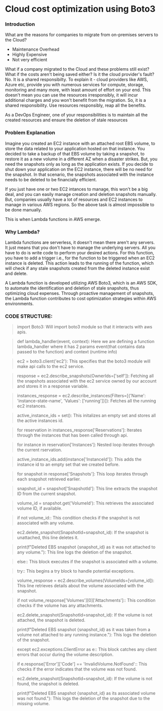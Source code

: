 # Cloud cost optimization using Boto3

### Introduction

What are the reasons for companies to migrate from on-premises servers to the Cloud? 
- Maintenance Overhead
- Highly Expensive
- Not very efficient

What if a company migrated to the Cloud and these problems still exist? What if the costs aren't being saved either?
Is it the cloud provider's fault? No. It is a shared responsibilty.
To explain it - cloud providers like AWS, Azure etc, provide you with numerous services for compute, storage, monitoring and many more, with least amount of effort on your end. This doesn't mean you can use the resources irresponsibly, it will incur additional charges and you won't benefit from the migration. So, it is a shared responsibility. Use resources responsibly, reap all the benefits.

As a DevOps Engineer, one of your responsibilities is to maintain all the created resources and ensure the deletion of stale resources

### Problem Explanation

Imagine you created an EC2 instance with an attached root EBS volume, to store the data related to your application hosted on that instance. You decided to take a backup of that EBS volume by taking a snapshot, to restore it as a new volume in a different AZ when a disaster strikes. But, you need the snapshots only as long as the application exists. If you decide to shut down your application on the EC2 instance, there will be no need for the snapshot. In that scenario, the snapshots associated with the instance needs to be deleted to be financially efficient. 

If you just have one or two EC2 intances to manage, this won't be a big deal, and you can easily manage creation and deletion snapshots manually. But, companies usually have a lot of resources and EC2 instances to manage in various AWS regions. So the above task is almost impossible to be done manually.

This is when Lambda functions in AWS emerge.

### Why Lambda?

Lambda functions are serverless, it doesn't mean there aren't any servers. It just means that you don't have to manage the underlying servers. All you have to do is write code to perform your desired actions. For this function, you have to add a trigger i.e., for the function to be triggered when an EC2 instance is deleted. This action leads to the running of the function, which will check if any stale snapshots created from the deleted instance exist and delete.

A Lambda function is developed utilizing AWS Boto3, which is an AWS SDK, to automate the identification and deletion of stale snapshots, thus optimizing cloud expenses. Through proactive management of snapshots, the Lambda function contributes to cost optimization strategies within AWS environments.

### CODE STRUCTURE:
 
 >import Boto3: Will import boto3 module so that it interacts with aws apis.

>def lambda_handler(event, context): Here we are defining a function lambda_handler where it has 2 params event(that contains data passed to the function) and context 
   (runtime info)

>ec2 = boto3.client('ec2'): This specifies that the boto3 module will make api calls to the ec2 service.

>response = ec2.describe_snapshots(OwnerIds=['self']): Fetching all the snapshots associated with the ec2 service owned by our account and stores it in a response variable.

>instances_response = ec2.describe_instances(Filters=[{'Name': 'instance-state-name', 'Values': ['running']}]): Fetches all the running ec2 instances.

>active_instance_ids = set(): This initalizes an empty set and stores all the active instances id.

>for reservation in instances_response['Reservations']: Iterates through the instances that has been called through api.

>for instance in reservation['Instances']: Nested loop iterates through the current rservation.

>active_instance_ids.add(instance['InstanceId']): This adds the instance id to an empty set that we created before.

>for snapshot in response['Snapshots']:  This loop iterates through each snapshot retrieved earlier.

>snapshot_id = snapshot['SnapshotId']: This line extracts the snapshot ID from the current snapshot.

>volume_id = snapshot.get('VolumeId'): This retrieves the associated volume ID, if available.

>if not volume_id:: This condition checks if the snapshot is not associated with any volume.

>ec2.delete_snapshot(SnapshotId=snapshot_id): If the snapshot is unattached, this line deletes it.

>print(f"Deleted EBS snapshot {snapshot_id} as it was not attached to any volume."): This line logs the deletion of the snapshot.

>else:: This block executes if the snapshot is associated with a volume.

>try:: This begins a try block to handle potential exceptions.

>volume_response = ec2.describe_volumes(VolumeIds=[volume_id]): This line retrieves details about the volume associated with the snapshot.

>if not volume_response['Volumes'][0]['Attachments']:: This condition checks if the volume has any attachments.

>ec2.delete_snapshot(SnapshotId=snapshot_id): If the volume is not attached, the snapshot is deleted.

>print(f"Deleted EBS snapshot {snapshot_id} as it was taken from a volume not attached to any running instance."): This logs the deletion of the snapshot.

>except ec2.exceptions.ClientError as e:: This block catches any client errors that occur during the volume description.

>if e.response['Error']['Code'] == 'InvalidVolume.NotFound':: This checks if the error indicates that the volume was not found.

>ec2.delete_snapshot(SnapshotId=snapshot_id): If the volume is not found, the snapshot is deleted.

>print(f"Deleted EBS snapshot {snapshot_id} as its associated volume was not found."): This logs the deletion of the snapshot due to the missing volume.








